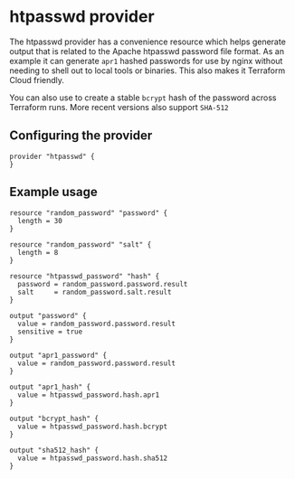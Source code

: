 # htpasswd provider

The htpasswd provider has a convenience resource which helps generate output
that is related to the Apache htpasswd password file format. As an example it
can generate `apr1` hashed passwords for use by nginx without needing to shell
out to local tools or binaries. This also makes it Terraform Cloud friendly.

You can also use to create a stable `bcrypt` hash of the password across
Terraform runs. More recent versions also support `SHA-512`

## Configuring the provider

```hcl
provider "htpasswd" {
}
```

## Example usage

```hcl
resource "random_password" "password" {
  length = 30
}

resource "random_password" "salt" {
  length = 8
}

resource "htpasswd_password" "hash" {
  password = random_password.password.result
  salt     = random_password.salt.result
}

output "password" {
  value = random_password.password.result
  sensitive = true
}

output "apr1_password" {
  value = random_password.password.result
}

output "apr1_hash" {
  value = htpasswd_password.hash.apr1
}

output "bcrypt_hash" {
  value = htpasswd_password.hash.bcrypt
}

output "sha512_hash" {
  value = htpasswd_password.hash.sha512
}
```
